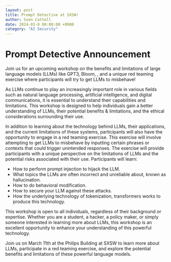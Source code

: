 ```yaml
---
layout: post
title: Prompt Detective at SXSW!
author: Sven Cattell
date: 2024-03-8 08:00:00 +0900
category: "AI Security"
---
```


# Prompt Detective Announcement

Join us for an upcoming workshop on the benefits and limitations of large language models (LLMs) like GPT3, Bloom, , and a unique red teaming exercise where participants will try to get LLMs to misbehave!

As LLMs continue to play an increasingly important role in various fields such as natural language processing, artificial intelligence, and digital communications, it is essential to understand their capabilities and limitations. This workshop is designed to help individuals gain a better understanding of LLMs, their potential benefits & limitations, and the ethical considerations surrounding their use.

In addition to learning about the technology behind LLMs, their applications, and the current limitations of these systems, participants will also have the opportunity to engage in a red teaming exercise. This exercise will involve attempting to get LLMs to misbehave by inputting certain phrases or contexts that could trigger unintended responses. The exercise will provide participants with a unique perspective on the limitations of LLMs and the potential risks associated with their use. Participants will learn:

- How to perform prompt injection to hijack the LLM.
- What topics the LLMs are often incorrect and unreliable about, known as hallucination.
- How to do behavioral modification.
- How to secure your LLM against these attacks.
- How the underlying technology of tokenization, transformers works to produce this technology. 

This workshop is open to all individuals, regardless of their background or expertise. Whether you are a student, a hacker, a policy maker, or simply someone interested in learning more about LLMs, this workshop is an excellent opportunity to enhance your understanding of this powerful technology.

Join us on March 11th at the Philips Building at SXSW to learn more about LLMs, participate in a red teaming exercise, and explore the potential benefits and limitations of these powerful language models. 
